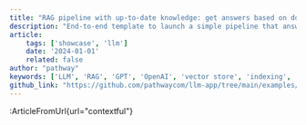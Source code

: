 ```yaml
---
title: "RAG pipeline with up-to-date knowledge: get answers based on documents in local folder"
description: "End-to-end template to launch a simple pipeline that answers questions based on documents in a given folder."
article:
    tags: ['showcase', 'llm']
    date: '2024-01-01'
    related: false
author: "pathway"
keywords: ['LLM', 'RAG', 'GPT', 'OpenAI', 'vector store', 'indexing', 'docker']
github_link: "https://github.com/pathwaycom/llm-app/tree/main/examples/pipelines/contextful"
---
```


:ArticleFromUrl{url="contextful"}

